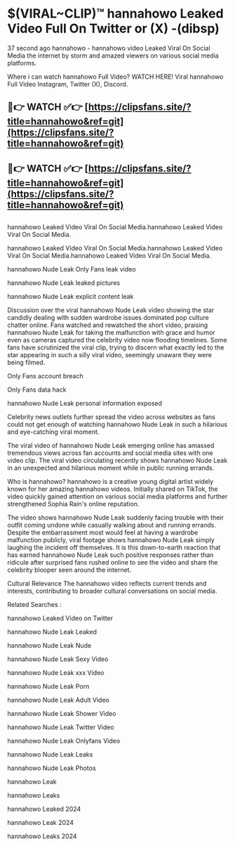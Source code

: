 # $(VIRAL~CLIP)™ hannahowo Leaked Video Full On Twitter or (X) -(dibsp)
37 second ago hannahowo - hannahowo video Leaked Viral On Social Media the internet by storm and amazed viewers on various social media platforms.

Where i can watch hannahowo Full Video? WATCH HERE! Viral hannahowo Full Video Instagram, Twitter (X), Discord.

## 🔴👉 WATCH ✅👉 [https://clipsfans.site/?title=hannahowo&ref=git](https://clipsfans.site/?title=hannahowo&ref=git)
## 🔴👉 WATCH ✅👉 [https://clipsfans.site/?title=hannahowo&ref=git](https://clipsfans.site/?title=hannahowo&ref=git)
##
hannahowo Leaked Video Viral On Social Media.hannahowo Leaked Video Viral On Social Media.

hannahowo Leaked Video Viral On Social Media.hannahowo Leaked Video Viral On Social Media.hannahowo Leaked Video Viral On Social Media.

hannahowo Nude Leak Only Fans leak video

hannahowo Nude Leak leaked pictures

hannahowo Nude Leak explicit content leak

Discussion over the viral hannahowo Nude Leak video showing the star candidly dealing with sudden wardrobe issues dominated pop culture chatter online. Fans watched and rewatched the short video, praising hannahowo Nude Leak for taking the malfunction with grace and humor even as cameras captured the celebrity video now flooding timelines. Some fans have scrutinized the viral clip, trying to discern what exactly led to the star appearing in such a silly viral video, seemingly unaware they were being filmed.


Only Fans account breach

Only Fans data hack

hannahowo Nude Leak personal information exposed

Celebrity news outlets further spread the video across websites as fans could not get enough of watching hannahowo Nude Leak in such a hilarious and eye-catching viral moment.


The viral video of hannahowo Nude Leak emerging online has amassed tremendous views across fan accounts and social media sites with one video clip. The viral video circulating recently shows hannahowo Nude Leak in an unexpected and hilarious moment while in public running errands.


Who is hannahowo? hannahowo is a creative young digital artist widely known for her amazing hannahowo videos. Initially shared on TikTok, the video quickly gained attention on various social media platforms and further strengthened Sophia Rain's online reputation.

The video shows hannahowo Nude Leak suddenly facing trouble with their outfit coming undone while casually walking about and running errands. Despite the embarrassment most would feel at having a wardrobe malfunction publicly, viral footage shows hannahowo Nude Leak simply laughing the incident off themselves. It is this down-to-earth reaction that has earned hannahowo Nude Leak such positive responses rather than ridicule after surprised fans rushed online to see the video and share the celebrity blooper seen around the internet.

Cultural Relevance The hannahowo video reflects current trends and interests, contributing to broader cultural conversations on social media.

Related Searches :

hannahowo Leaked Video on Twitter

hannahowo Nude Leak Leaked

hannahowo Nude Leak Nude

hannahowo Nude Leak Sexy Video

hannahowo Nude Leak xxx Video

hannahowo Nude Leak Porn

hannahowo Nude Leak Adult Video

hannahowo Nude Leak Shower Video

hannahowo Nude Leak Twitter Video

hannahowo Nude Leak Onlyfans Video

hannahowo Nude Leak Leaks

hannahowo Nude Leak Photos

hannahowo Leak

hannahowo Leaks

hannahowo Leaked 2024

hannahowo Leak 2024

hannahowo Leaks 2024
